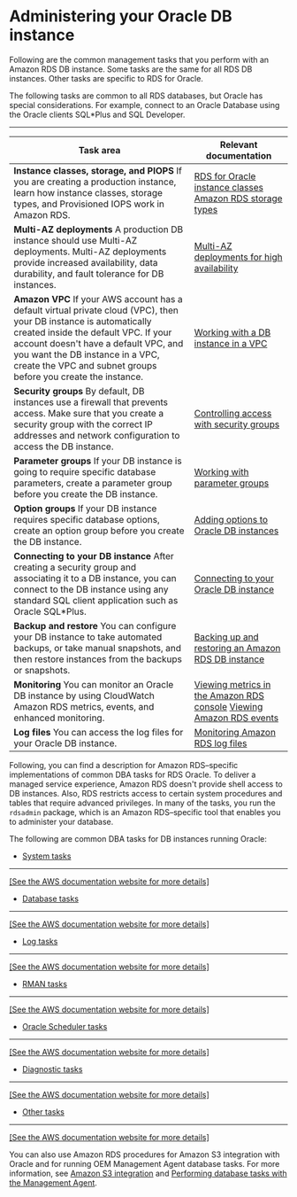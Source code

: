 # Administering your Oracle DB instance<a name="Appendix.Oracle.CommonDBATasks"></a>

Following are the common management tasks that you perform with an Amazon RDS DB instance\. Some tasks are the same for all RDS DB instances\. Other tasks are specific to RDS for Oracle\.

The following tasks are common to all RDS databases, but Oracle has special considerations\. For example, connect to an Oracle Database using the Oracle clients SQL\*Plus and SQL Developer\.


****  

| Task area | Relevant documentation | 
| --- | --- | 
|  **Instance classes, storage, and PIOPS** If you are creating a production instance, learn how instance classes, storage types, and Provisioned IOPS work in Amazon RDS\.   |  [RDS for Oracle instance classes](Oracle.Concepts.InstanceClasses.md) [Amazon RDS storage types](CHAP_Storage.md#Concepts.Storage)   | 
|  **Multi\-AZ deployments** A production DB instance should use Multi\-AZ deployments\. Multi\-AZ deployments provide increased availability, data durability, and fault tolerance for DB instances\.   |  [Multi\-AZ deployments for high availability](Concepts.MultiAZ.md)  | 
|  **Amazon VPC** If your AWS account has a default virtual private cloud \(VPC\), then your DB instance is automatically created inside the default VPC\. If your account doesn't have a default VPC, and you want the DB instance in a VPC, create the VPC and subnet groups before you create the instance\.   |  [Working with a DB instance in a VPC](USER_VPC.WorkingWithRDSInstanceinaVPC.md)  | 
|  **Security groups** By default, DB instances use a firewall that prevents access\. Make sure that you create a security group with the correct IP addresses and network configuration to access the DB instance\.  |  [Controlling access with security groups](Overview.RDSSecurityGroups.md)  | 
|  **Parameter groups** If your DB instance is going to require specific database parameters, create a parameter group before you create the DB instance\.   |  [Working with parameter groups](USER_WorkingWithParamGroups.md)  | 
|  **Option groups** If your DB instance requires specific database options, create an option group before you create the DB instance\.   |  [Adding options to Oracle DB instances](Appendix.Oracle.Options.md)  | 
|  **Connecting to your DB instance** After creating a security group and associating it to a DB instance, you can connect to the DB instance using any standard SQL client application such as Oracle SQL\*Plus\.   |  [Connecting to your Oracle DB instance](USER_ConnectToOracleInstance.md)  | 
|  **Backup and restore** You can configure your DB instance to take automated backups, or take manual snapshots, and then restore instances from the backups or snapshots\.   |  [Backing up and restoring an Amazon RDS DB instance](CHAP_CommonTasks.BackupRestore.md)  | 
|  **Monitoring** You can monitor an Oracle DB instance by using CloudWatch Amazon RDS metrics, events, and enhanced monitoring\.   |  [Viewing metrics in the Amazon RDS console](USER_Monitoring.md) [Viewing Amazon RDS events](USER_ListEvents.md)  | 
|  **Log files** You can access the log files for your Oracle DB instance\.   |  [Monitoring Amazon RDS log files](USER_LogAccess.md)  | 

Following, you can find a description for Amazon RDS–specific implementations of common DBA tasks for RDS Oracle\. To deliver a managed service experience, Amazon RDS doesn't provide shell access to DB instances\. Also, RDS restricts access to certain system procedures and tables that require advanced privileges\. In many of the tasks, you run the `rdsadmin` package, which is an Amazon RDS–specific tool that enables you to administer your database\.

The following are common DBA tasks for DB instances running Oracle:
+ [System tasks](Appendix.Oracle.CommonDBATasks.System.md)  
****    
<a name="dba-tasks-oracle-system-reference"></a>[\[See the AWS documentation website for more details\]](http://docs.aws.amazon.com/AmazonRDS/latest/UserGuide/Appendix.Oracle.CommonDBATasks.html)

 
+ [Database tasks](Appendix.Oracle.CommonDBATasks.Database.md)  
****    
<a name="dba-tasks-oracle-database-reference"></a>[\[See the AWS documentation website for more details\]](http://docs.aws.amazon.com/AmazonRDS/latest/UserGuide/Appendix.Oracle.CommonDBATasks.html)

 
+ [Log tasks](Appendix.Oracle.CommonDBATasks.Log.md)  
****    
<a name="dba-tasks-oracle-log-reference"></a>[\[See the AWS documentation website for more details\]](http://docs.aws.amazon.com/AmazonRDS/latest/UserGuide/Appendix.Oracle.CommonDBATasks.html)

 
+ [RMAN tasks](Appendix.Oracle.CommonDBATasks.RMAN.md)  
****    
<a name="dba-tasks-oracle-rman-reference"></a>[\[See the AWS documentation website for more details\]](http://docs.aws.amazon.com/AmazonRDS/latest/UserGuide/Appendix.Oracle.CommonDBATasks.html)

 
+ [Oracle Scheduler tasks](Appendix.Oracle.CommonDBATasks.Scheduler.md)  
****    
<a name="dba-tasks-oracle-scheduler-reference"></a>[\[See the AWS documentation website for more details\]](http://docs.aws.amazon.com/AmazonRDS/latest/UserGuide/Appendix.Oracle.CommonDBATasks.html)

 
+ [Diagnostic tasks](Appendix.Oracle.CommonDBATasks.Diagnostics.md)  
****    
<a name="dba-tasks-oracle-diagnostic-reference"></a>[\[See the AWS documentation website for more details\]](http://docs.aws.amazon.com/AmazonRDS/latest/UserGuide/Appendix.Oracle.CommonDBATasks.html)

 
+ [Other tasks](Appendix.Oracle.CommonDBATasks.Misc.md)  
****    
<a name="dba-tasks-oracle-misc-reference"></a>[\[See the AWS documentation website for more details\]](http://docs.aws.amazon.com/AmazonRDS/latest/UserGuide/Appendix.Oracle.CommonDBATasks.html)

 

You can also use Amazon RDS procedures for Amazon S3 integration with Oracle and for running OEM Management Agent database tasks\. For more information, see [Amazon S3 integration](oracle-s3-integration.md) and [Performing database tasks with the Management Agent](Oracle.Options.OEMAgent.md#Oracle.Options.OEMAgent.DBTasks)\.